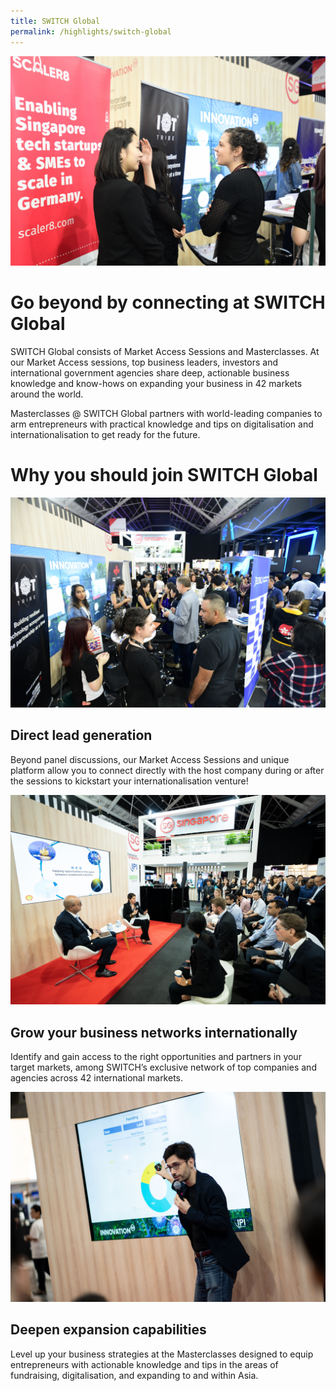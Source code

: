 ```yaml
---
title: SWITCH Global
permalink: /highlights/switch-global
---
```

![](/images/SWITCH%20Global%202.JPG)
# Go beyond by connecting at SWITCH Global
SWITCH Global consists of Market Access Sessions and Masterclasses. At our Market Access sessions, top business leaders, investors and international government agencies share deep, actionable business knowledge and know-hows on expanding your business in 42 markets around the world. 

Masterclasses @ SWITCH Global partners with world-leading companies to arm entrepreneurs with practical knowledge and tips on digitalisation and internationalisation to get ready for the future.

# Why you should join SWITCH Global
![](/images/SWITCH%20Global%203.JPG)
## Direct lead generation
Beyond panel discussions, our Market Access Sessions and unique platform allow you to connect directly with the host company during or after the sessions to kickstart your internationalisation venture! 

![](/images/Masterclass%202.jpg)
## Grow your business networks internationally
Identify and gain access to the right opportunities and partners in your target markets, among SWITCH’s exclusive network of top companies and agencies across 42 international markets. 

![](/images/Masterclass%201.jpg)
## Deepen expansion capabilities
Level up your business strategies at the Masterclasses designed to equip entrepreneurs with actionable knowledge and tips in the areas of fundraising, digitalisation, and expanding to and within Asia.